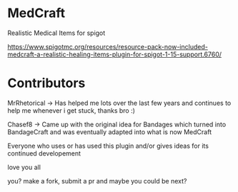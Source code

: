 # MedCraft
Realistic Medical Items for spigot

https://www.spigotmc.org/resources/resource-pack-now-included-medcraft-a-realistic-healing-items-plugin-for-spigot-1-15-support.6760/

# Contributors

MrRhetorical -> Has helped me lots over the last few years and continues to help me whenever i get stuck, thanks bro :)

Chasef8 -> Came up with the original idea for Bandages which turned into BandageCraft and was eventually adapted into what is now MedCraft

Everyone who uses or has used this plugin and/or gives ideas for its continued developement

love you all

you?
make a fork, submit a pr and maybe you could be next?